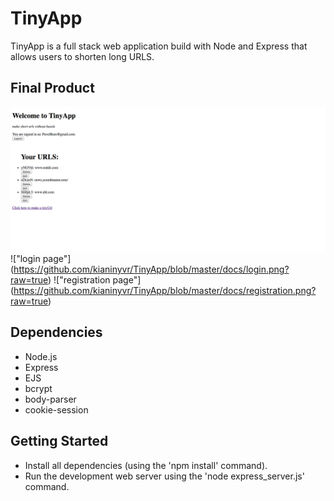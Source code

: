 # TinyApp

TinyApp is a full stack web application build with Node and Express that allows users to shorten long URLS.

## Final Product

!["urls page showing only urls that have been added by the current user"](https://github.com/kianinyvr/TinyApp/blob/master/docs/urls_page.png?raw=true)
!["login page"] (https://github.com/kianinyvr/TinyApp/blob/master/docs/login.png?raw=true)
!["registration page"] (https://github.com/kianinyvr/TinyApp/blob/master/docs/registration.png?raw=true)

## Dependencies

- Node.js
- Express
- EJS
- bcrypt
- body-parser
- cookie-session

## Getting Started

- Install all dependencies (using the 'npm install' command).
- Run the development web server using the 'node express_server.js' command.
